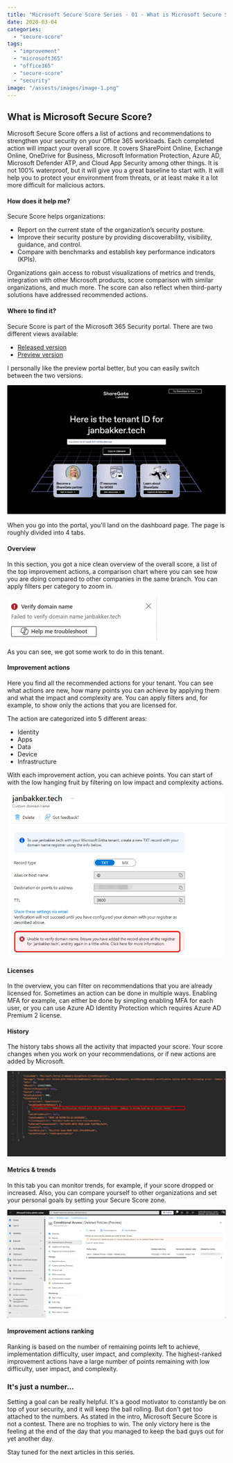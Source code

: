 ```yaml
---
title: "Microsoft Secure Score Series - 01 - What is Microsoft Secure Score?"
date: 2020-03-04
categories: 
  - "secure-score"
tags: 
  - "improvement"
  - "microsoft365"
  - "office365"
  - "secure-score"
  - "security"
image: "/assests/images/image-1.png"
---
```


## What is Microsoft Secure Score?

Microsoft Secure Score offers a list of actions and recommendations to strengthen your security on your Office 365 workloads. Each completed action will impact your overall score. It covers SharePoint Online, Exchange Online, OneDrive for Business, Microsoft Information Protection, Azure AD, Microsoft Defender ATP, and Cloud App Security among other things. It is not 100% waterproof, but it will give you a great baseline to start with. It will help you to protect your environment from threats, or at least make it a lot more difficult for malicious actors.

#### How does it help me?

Secure Score helps organizations:

- Report on the current state of the organization’s security posture.
- Improve their security posture by providing discoverability, visibility, guidance, and control.
- Compare with benchmarks and establish key performance indicators (KPIs).

Organizations gain access to robust visualizations of metrics and trends, integration with other Microsoft products, score comparison with similar organizations, and much more. The score can also reflect when third-party solutions have addressed recommended actions.

#### Where to find it?

Secure Score is part of the Microsoft 365 Security portal. There are two different views available:

- [Released version](https://security.microsoft.com/securescore?viewid=overview)
- [Preview version](https://security.microsoft.com/securescorepreview?viewid=overview)

I personally like the preview portal better, but you can easily switch between the two versions.

![](/assets/images/image.png)

When you go into the portal, you'll land on the dashboard page. The page is roughly divided into 4 tabs.

#### Overview

In this section, you got a nice clean overview of the overall score, a list of the top improvement actions, a comparison chart where you can see how you are doing compared to other companies in the same branch. You can apply filters per category to zoom in.

![](/assets/images/image-1.png)

As you can see, we got some work to do in this tenant.

#### Improvement actions

Here you find all the recommended actions for your tenant. You can see what actions are new, how many points you can achieve by applying them and what the impact and complexity are. You can apply filters and, for example, to show only the actions that you are licensed for.

The action are categorized into 5 different areas:

- Identity
- Apps
- Data
- Device
- Infrastructure

With each improvement action, you can achieve points. You can start of with the low hanging fruit by filtering on low impact and complexity actions.

![](/assets/images/image-2.png)

#### Licenses

In the overview, you can filter on recommendations that you are already licensed for. Sometimes an action can be done in multiple ways. Enabling MFA for example, can either be done by simpling enabling MFA for each user, or you can use Azure AD Identity Protection which requires Azure AD Premium 2 license.

#### History

The history tabs shows all the activity that impacted your score. Your score changes when you work on your recommendations, or if new actions are added by Microsoft.

![](/assets/images/image-3.png)

#### Metrics & trends

In this tab you can monitor trends, for example, if your score dropped or increased. Also, you can compare yourself to other organizations and set your personal goals by setting your Secure Score zone.

![](/assets/images/image-4.png)

#### Improvement actions ranking

Ranking is based on the number of remaining points left to achieve, implementation difficulty, user impact, and complexity. The highest-ranked improvement actions have a large number of points remaining with low difficulty, user impact, and complexity.

### It's just a number...

Setting a goal can be really helpful. It's a good motivator to constantly be on top of your security, and it will keep the ball rolling. But don't get too attached to the numbers. As stated in the intro, Microsoft Secure Score is not a contest. There are no trophies to win. The only victory here is the feeling at the end of the day that you managed to keep the bad guys out for yet another day.

Stay tuned for the next articles in this series.
